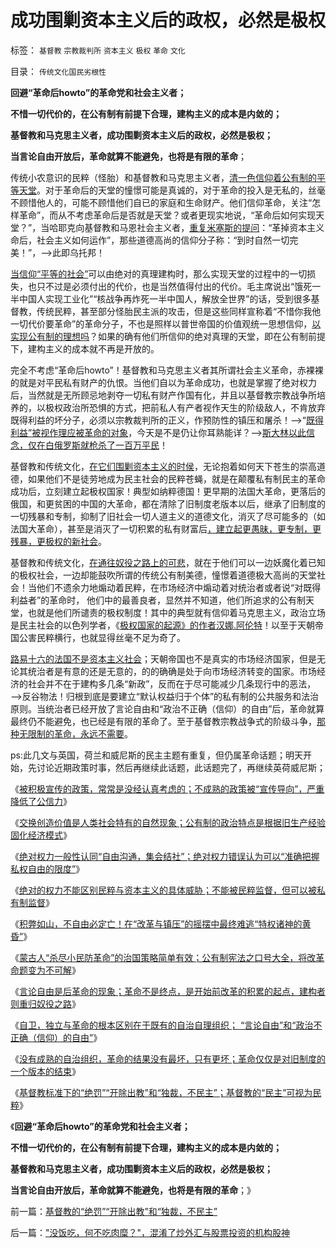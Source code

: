 # 成功围剿资本主义后的政权，必然是极权

标签： `基督教` `宗教裁判所` `资本主义` `极权` `革命` `文化` 

目录： `传统文化国民劣根性`

**回避“革命后howto”的革命党和社会主义者；**

**不惜一切代价的，在公有制有前提下合理，建构主义的成本是内敛的；**

**基督教和马克思主义者，成功围剿资本主义后的政权，必然是极权；**

**当言论自由开放后，革命就算不能避免，也将是有限的革命**；



传统小农意识的民粹（怪胎）和基督教和马克思主义者，[清一色信仰着公有制的平等天堂](http://darthvad.blog.163.com/blog/static/5339947020111128253230/)。对于革命后的天堂的憧憬可能是真诚的，对于革命的投入是无私的，丝毫不顾惜他人的，可能不顾惜他们自已的家庭和生命财产。他们信仰革命，关注“怎样革命”，而从不考虑革命后是否就是天堂？或者更现实地说，“革命后如何实现天堂？”，当哈耶克向基督教和马恩社会主义者，[重复米塞斯的提问](../../../2011/2/3/计划经济内核数学理性主义，米塞斯“社会主义不可运作”和兰格.md)：“革掉资本主义命后，社会主义如何运作”，那些道德高尚的信仰分子称：“到时自然一切完美！”，——>此即乌托邦！

[当信仰“平等的社会”](../../../2009/11/14/小奴意识缔造了中国传统文化.md)可以由绝对的真理建构时，那么实现天堂的过程中的一切损失，也只不过是必须付出的代价，也是当然值得付出的代价。毛主席说出“饿死一半中国人实现工业化”“核战争再炸死一半中国人，解放全世界”的话，受到很多基督教，传统民粹，甚至部分怪胎民主派的攻击，但是这些同样宣称着“不惜你我他一切代价要革命”的革命分子，不也是照样以普世帝国的价值观统一思想信仰，[以实现公有制的理想吗](../../../2012/2/4/革命的最终目标为什么总是侵犯私有财产？.md)？如果的确有他们所信仰的绝对真理的天堂，即在公有制前提下，建构主义的成本就不再是开放的。

完全不考虑“革命后howto”！基督教和马克思主义者其所谓社会主义革命，赤裸裸的就是对平民私有财产的仇恨。当他们自以为革命成功，也就是掌握了绝对权力后，当然就是无所顾忌地剥夺一切私有财产作国有化，并且以基督教宗教战争所培养的，以极权政治所恐惧的方式，把前私人有产者视作天生的阶级敌人，不肯放弃既得利益的坏分子，必须以宗教裁判所的正义，作预防性的镇压和屠杀！——>“[既得利益”被视作理应被革命的对象](../../../2009/8/28/已得利益者不是敌人而是盟友！.md)，今天是不是仍让你耳熟能详？——>[斯大林以此信念，仅在白俄罗斯就枪杀了一百万平民](../../../2012/10/1/基督教和马克思主义和“资产阶级造的谣”.md)！

基督教和传统文化，[在它们围剿资本主义的时侯](../../../2012/11/20/基督教和传统文化对资本主义的围剿.md)，无论抱着如何天下苍生的崇高道德，如果他们不是徒劳地成为民主社会的民粹苍蝇，就是在颠覆私有制民主的革命成功后，立刻建立起极权国家！典型如纳粹德国！更早期的法国大革命，更落后的俄国，和更贫困的中国的大革命，都在清除了旧制度老版本以后，继承了旧制度的一切残暴和专制，抑制了旧社会一切人道主义的道德文化，消灭了尽可能多的（如法国大革命），甚至是消灭了一切积累的私有财富后[，建立起更愚昧，更专制，更残暴，更极权的新社会](../../../2011/6/4/最不坏定律：没有最坏的，只有更坏的.md)。

基督教和传统文化，[在通往奴役之路上的可悲](../../../2011/4/24/《通往奴役之路》之权威美国和美国的权威.md)，就在于他们可以一边妖魔化着已知的极权社会，一边却能鼓吹所谓的传统公有制美德，憧憬着道德极大高尚的天堂社会！当他们不遗余力地煽动着民粹，在市场经济中煽动着对统治者或者说“对既得利益者”的革命时，
他们中的最善良者，显然并不知道，他们所追求的公有制天堂，也就是他们所谴责的极权制度！其中的典型就有信仰着马克思主义，政治立场是民主社会的以色列学者，《[极权国家的起源》的作者汉娜.阿伦特](../../../2013/1/3/极权主义即“居安思危的集体主义传统”，马丁神父和汉娜.阿伦特.md)！以至于天朝帝国公害民粹横行，也就显得丝毫不足为奇了。

[路易十六的法国不是资本主义社会](../../../2012/11/13/人权不是相对奴隶的特权，路易十四制造的滔天洪水.md)；天朝帝国也不是真实的市场经济国家，但是无论其统治者是有意的还是无意的，的的确确是处于向市场经济转变的国家。市场经济的社会并不在于建构多几条“新政”，反而在于尽可能减少几条现行中的恶法，——>反谷物法！归根到底是要建立“默认权益归于个体”的私有制的公共服务和法治原则。当统治者已经开放了言论自由和“政治不正确（信仰）的自由”后，革命就算最终仍不能避免，也已经是有限的革命了。至于基督教宗教战争式的阶级斗争，[那种无限制的革命，永远不需要](../../../2012/10/5/革命！多少罪恶以自由为名！.md)。

ps:此几文与英国，荷兰和威尼斯的民主主题有重复，但仍属革命话题；明天开始，先讨论近期政策时事，然后再继续此话题，此话题完了，再继续英荷威尼斯；

《[被积极宣传的政策，常常是没经认真考虑的；不成熟的政策被“宣传导向”，严重降低了公信力](../../../2013/1/7/被积极宣传的政策，常常是没经认真考虑的.md)》

《[交换创造价值是人类社会特有的自然现象；公有制的政治特点是根据旧生产经验固化经济模式](../../../2013/1/7/公有制政体根据旧经验固化经济模式.md)》

《[绝对权力一般性认同“自由沟通，集会结社”；绝对权力错误认为可以“准确把握私权自由的限度”](../../../2013/1/7/退还赞助费是民粹的腐败，民粹比贪官恶劣一百倍！.md)》

《[绝对的权力不能区别民粹与资本主义的具体威胁；不能被民粹监督，但可以被私有制监督](../../../2013/1/8/绝对的权力过分自信时，不可克服的自卑和恐惧.md)》

《[积弊如山，不自由必定亡！在“改革与镇压”的摇摆中最终难逃“特权诸神的黄昏”](../../../2013/1/8/亡党亡国亡天下的昏君和奸臣只不过背了黑锅.md)》

《[蒙古人“杀尽小民防革命”的治国策略简单有效；公有制宪法之口号大全，将改革命题变为不可解](../../../2013/1/9/蒙古人“杀尽小民防革命”的国策简单有效.md)》

《[言论自由是后革命的现象；革命不是终点，是开始前改革的积累的起点，建构者则重归奴役之路](../../../2013/1/9/言论自由是后革命的现象，相当于革命已经成功.md)》

《[自卫，独立与革命的根本区别在于既有的自治自理组织；
“言论自由”和“政治不正确（信仰）的自由”](../../../2013/1/9/独立与革命的区别，“言论自由”和“政治不正确（信仰）的自由”.md)》

《[没有成熟的自治组织，革命的结果没有最坏，只有更坏；革命仅仅是对旧制度的一个版本的结束](../../../2013/1/10/革命仅仅是对旧制度的一个版本的结束，是旧制度的延续.md)》

《[基督教标准下的“绝罚”“开除出教”和“独裁，不民主”；基督教的“民主”可视为民粹](../../../2013/1/10/基督教的“绝罚”“开除出教”和“独裁，不民主”.md)》

《**回避“革命后howto”的革命党和社会主义者；**

**不惜一切代价的，在公有制有前提下合理，建构主义的成本是内敛的；**

**基督教和马克思主义者，成功围剿资本主义后的政权，必然是极权；**

**当言论自由开放后，革命就算不能避免，也将是有限的革命**；》



前一篇：[基督教的“绝罚”“开除出教”和“独裁，不民主”](../../../2013/1/10/基督教的“绝罚”“开除出教”和“独裁，不民主”.md)

后一篇：[&quot;没饭吃，何不吃肉糜？&quot;，混淆了炒外汇与股票投资的机构股神](../../../2013/1/10/&quot;没饭吃，何不吃肉糜？&quot;，混淆了炒外汇与股票投资的机构股神.md)